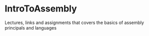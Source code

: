 # IntroToAssembly
Lectures, links and assignments that covers the basics of assembly principals and languages
